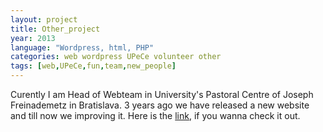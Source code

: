 ```yaml
---
layout: project
title: Other_project
year: 2013
language: "Wordpress, html, PHP"
categories: web wordpress UPeCe volunteer other
tags: [web,UPeCe,fun,team,new_people]
---
```


Curently I am Head of Webteam in University's Pastoral Centre of Joseph Freinademetz in Bratislava. 3 years ago we have released a new website and till now we improving it. Here is the <a target="_blank" href="http://upc.uniba.sk">link</a>, if you wanna check it out.